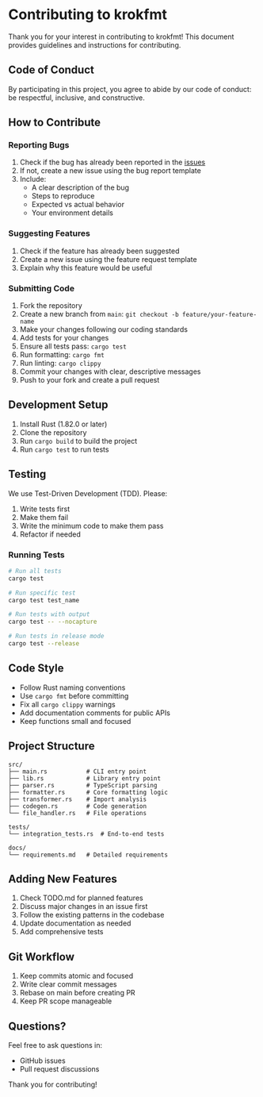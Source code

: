 # Contributing to krokfmt

Thank you for your interest in contributing to krokfmt! This document provides guidelines and instructions for contributing.

## Code of Conduct

By participating in this project, you agree to abide by our code of conduct: be respectful, inclusive, and constructive.

## How to Contribute

### Reporting Bugs

1. Check if the bug has already been reported in the [issues](https://github.com/skeswa/krokfmt/issues)
2. If not, create a new issue using the bug report template
3. Include:
   - A clear description of the bug
   - Steps to reproduce
   - Expected vs actual behavior
   - Your environment details

### Suggesting Features

1. Check if the feature has already been suggested
2. Create a new issue using the feature request template
3. Explain why this feature would be useful

### Submitting Code

1. Fork the repository
2. Create a new branch from `main`: `git checkout -b feature/your-feature-name`
3. Make your changes following our coding standards
4. Add tests for your changes
5. Ensure all tests pass: `cargo test`
6. Run formatting: `cargo fmt`
7. Run linting: `cargo clippy`
8. Commit your changes with clear, descriptive messages
9. Push to your fork and create a pull request

## Development Setup

1. Install Rust (1.82.0 or later)
2. Clone the repository
3. Run `cargo build` to build the project
4. Run `cargo test` to run tests

## Testing

We use Test-Driven Development (TDD). Please:
1. Write tests first
2. Make them fail
3. Write the minimum code to make them pass
4. Refactor if needed

### Running Tests

```bash
# Run all tests
cargo test

# Run specific test
cargo test test_name

# Run tests with output
cargo test -- --nocapture

# Run tests in release mode
cargo test --release
```

## Code Style

- Follow Rust naming conventions
- Use `cargo fmt` before committing
- Fix all `cargo clippy` warnings
- Add documentation comments for public APIs
- Keep functions small and focused

## Project Structure

```
src/
├── main.rs           # CLI entry point
├── lib.rs            # Library entry point
├── parser.rs         # TypeScript parsing
├── formatter.rs      # Core formatting logic
├── transformer.rs    # Import analysis
├── codegen.rs        # Code generation
└── file_handler.rs   # File operations

tests/
└── integration_tests.rs  # End-to-end tests

docs/
└── requirements.md   # Detailed requirements
```

## Adding New Features

1. Check TODO.md for planned features
2. Discuss major changes in an issue first
3. Follow the existing patterns in the codebase
4. Update documentation as needed
5. Add comprehensive tests

## Git Workflow

1. Keep commits atomic and focused
2. Write clear commit messages
3. Rebase on main before creating PR
4. Keep PR scope manageable

## Questions?

Feel free to ask questions in:
- GitHub issues
- Pull request discussions

Thank you for contributing!